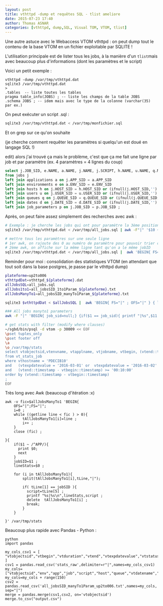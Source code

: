 ```yaml
---
layout: post
title: vthttpd -dump et requêtes SQL - tlist ameliore
date: 2015-07-23 17:40
author: Thomas ASNAR
categories: [vthttpd, dump,SQL, Visual TOM, VTOM, tlist]
---
```

Une autre astuce avec le Webaccess VTOM vthttpd : on peut dump tout le contenu de la base VTOM en un fichier exploitable par SQLITE !

L'utilisation principale est de lister tous les jobs, à la manière d'un `tlist`mais avec beaucoup plus d'informations (dont les paramètres et le script)

Voici un petit exemple :

```
vthttpd -dump /var/tmp/vthttpd.dat
sqlite3 /var/tmp/vthttpd.dat
>
.tables  -- liste toutes les tables
pragma table_info(JOBS) ; -- liste les champs de la table JOBS
.schema JOBS ; -- idem mais avec le type de la colonne (varchar(35) par ex.)
```

On peut exécuter un script .sql :

```bash
sqlite3 /var/tmp/vthttpd.dat < /var/tmp/monfichier.sql
```

Et on grep sur ce qu'on souhaite

(je cherche comment requêter les paramètres si quelqu'un est doué en langage SQL !)

edit) alors j'ai trouvé ça mais le problème, c'est que ça me fait une ligne par job et par paramètre (ex. 4 paramètres = 4 lignes du coup)

```sql
select j.JOB_SID, e.NAME, a.NAME, j.NAME, j.SCRIPT, h.NAME, u.NAME, q.NAME, d.NAME, p.POSITION, p.VALUE
from jobs j
left join applications a on j.APP_SID = a.APP_SID
left join environments e on a.ENV_SID = e.ENV_SID
left join hosts h on j.HOST_SID = h.HOST_SID or (ifnull(j.HOST_SID,'') = '' and ( a.HOST_SID = h.HOST_SID or (ifnull(a.HOST_SID,'') = '' and e.HOST_SID = h.HOST_SID) ) )
left join users u on j.USER_SID = u.USER_SID or (ifnull(j.USER_SID,'') = '' and ( a.USER_SID = u.USER_SID or (ifnull(a.USER_SID,'') = '' and e.USER_SID = u.USER_SID) ) )
left join queues q on j.QUEUE_SID = q.QUEUE_SID or (ifnull(j.QUEUE_SID,'') = '' and ( a.QUEUE_SID = q.QUEUE_SID or (ifnull(a.QUEUE_SID,'') = '' and e.QUEUE_SID = q.QUEUE_SID) ) )
left join dates d on j.DATE_SID = d.DATE_SID or (ifnull(j.DATE_SID,'') = '' and ( a.DATE_SID = d.DATE_SID or (ifnull(a.DATE_SID,'') = '' and e.DATE_SID = d.DATE_SID) ) )
left join job_parameters p on j.JOB_SID = p.JOB_SID ;
```

Après, on peut faire assez simplement des recherches avec awk :

```bash
# Exemple : je cherche les jobs qui ont pour paramètre la 3ème position, l'environnement TEST et l'application DATE-RUEIL
sqlite3 /var/tmp/vthttpd.dat < /var/tmp/all_jobs.sql | awk -F"|" '$10 ~ /3/ && $2 ~ /TEST/ && $3 ~ /DATE-RUEIL/ {print}'

# mettre tous les paramètres sur une seule ligne 
# 1er awk, on rajoute des 0 au numéro de paramètre pour pouvoir trier correctement (premier paramètre en premier, etc.)
# 2ème awk, on affiche sur la même ligne tant qu'on a le même jobID
sqlite3 /var/tmp/vthttpd.dat < /var/tmp/all_jobs.sql |  awk 'BEGIN{ FS="|" ; OFS="|" } { l=length($10) ; if(l == 2) { $10="0"$10 ;} ;  if(l == 1){ $10="00"$10 }  ; print}' | sort -g | awk -F "|" 'BEGIN{ job_sid=null;} {if($1 == job_sid){ printf "%s:%s;",$10,$11 }else{ if(job_sid != null){ printf "\n" } ; printf "%s|%s|%s|%s|%s|%s|%s|%s|%s:%s;",$2,$3,$4,$5,$6,$7,$8,$9,$10,$11 } ; job_sid=$1 ;}'
```


Reminder pour moi : consolidation des statistiques VTOM (en attendant que tout soit dans la base postgres, je passe par le vthttpd dump)

```bash
plateforme=up2to006
vthttpdDat=vthttpd_${plateforme}.dat
allJobsSQL=all_jobs.sql
allJobs1to1=all_jobsSID_1to1Param_${plateforme}.txt
allJobsManyTo1=all_jobsSID_manyTo1Param_${plateforme}.txt

sqlite3 $vthttpdDat < $allJobsSQL |  awk 'BEGIN{ FS="|" ; OFS="|" } { l=length($10) ; if(l == 2) { $10="0"$10 ;} ;  if(l == 1){ $10="00"$10 }  ; print}' | sort -g  >  $allJobs1to1

### All jobs manyto1 parameters
awk -F "|" 'BEGIN{ job_sid=null;} {if($1 == job_sid){ printf "|%s",$11 }else{ if(job_sid != null){ printf "\n" } ; printf "%s|%s|%s|%s|%s|%s|%s|%s|%s|%s",$1,$2,$3,$4,$5,$6,$7,$8,$9,$11 } ; job_sid=$1 ;}' $allJobs1to1 | sort > $allJobsManyTo1

# get stats with filter (modify where clauses)   
~/sgbd/bin/psql -d vtom -p 30009 << EOF
\pset tuples_only
\pset footer off
\a
\o /var/tmp/stats 
select vtobjectsid,vtenvname, vtapplname, vtjobname, vtbegin, (vtend::timestamp - vtbegin::timestamp), vtend, vtexpdatevalue, vthostname, vtusername, vtbqueuename, vtdatename,vtstatus, vterrmess  
from vt_stats_job 
where vthostname = 'PDECIB10' 
and   (vtexpdatevalue = '2016-03-01' or  vtexpdatevalue = '2016-03-02' or  vtexpdatevalue = '2016-03-03' or  vtexpdatevalue = '2016-03-04')
and   (vtend::timestamp - vtbegin::timestamp) >= '00:10:00'
order by (vtend::timestamp - vtbegin::timestamp) 
;
EOF
```

Très long avec Awk (beaucoup d'itération :x)

```
awk -v fic=$allJobsManyTo1 'BEGIN{
    OFS="|";FS="|";
    i=0 ;
    while ((getline line < fic ) > 0){
        tAllJobsManyTo1[i]=line ;
        i++ ;
    }
    close (fic) ;
    
}{
    if($1 ~ /^APP/){
      print $0;
      next
    }
    jobSID=$1 ;
    lineStats=$0 ;
    
    for (i in tAllJobsManyTo1){
        split(tAllJobsManyTo1[i],tLine,"|");
   
        if( tLine[1] == jobSID ){
          script=tLine[5] ;
          printf "%s|%s\n",lineStats,script ;
          delete  tAllJobsManyTo1[i] ;
          break; 
        }
    }
    
}' /var/tmp/stats
```


Beaucoup plus rapide avec Pandas - Python :

```
python
import pandas

my_cols_csv1 = [ "vtobjectsid","vtbegin","vtduration","vtend","vtexpdatevalue","vtstatus","vterrmess" ]
csv1 = pandas.read_csv('stats_raw',delimiter=r"|",names=my_cols_csv1)
my_cols=["vtobjectsid","env","app","job","script","host","queue","vtdatename","param"]
my_cols=my_cols + range(150)
csv2 = pandas.read_csv('all_jobsSID_manyTo1Param_up2to006.txt',names=my_cols, sep="|")
merge = pandas.merge(csv1,csv2, on='vtobjectsid')
merge.to_csv("output.csv")
```
